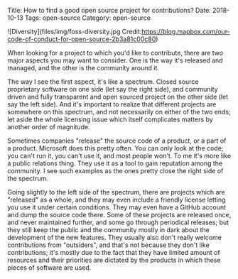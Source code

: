 Title: How to find a good open source project for contributions?
Date: 2018-10-13
Tags: open-source
Category: open-source

![Diversity](files/img/foss-diversity.jpg
Credit:https://blog.mapbox.com/our-code-of-conduct-for-open-source-2b3a81c00c80)

When looking for a project to which you'd like to contribute, there are two
major aspects you may want to consider. One is the way it's released and
managed, and the other is the community around it.

The way I see the first aspect, it's like a spectrum. Closed source proprietary
software on one side (let say the right side), and community driven and fully 
transparent and open
sourced project on the other side (let say the left side).
And it's important to realize that different
projects are somewhere on this spectrum, and not necessarily on either of the
two ends; let aside the whole licensing issue which itself complicates matters
by another order of magnitude.

Sometimes companies "release" the source code of a product, or a part of a
product. Microsoft does this pretty often. You can only look at the code; you
can't run it, you can't use it, and most people won't. To me it's more like a
public relations thing. They use it as a tool to gain reputation among the
community. I see such examples as the ones pretty close the right side of the
spectrum.

Going slightly to the left side of the spectrum, there are projects which are
"released" as a whole, and they may even include a friendly license letting
you use it under certain conditions. They may even have a GitHub account and
dump the source code there. Some of these projects are released once, and never
maintained further, and some go through periodical releases; but they still
keep the public and the community mostly in dark about the development of the
new features. They usually also don't really welcome contributions from
"outsiders", and that's not because they don't like contributions; it's mostly
due to the fact that they have limited amount of resources and their priorities
are dictated by the products in which these pieces of software are used.
